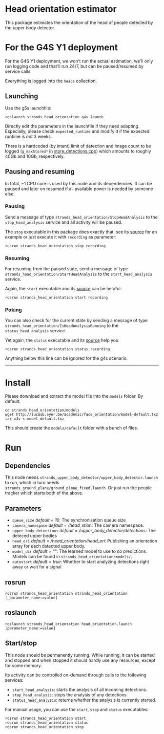 Head orientation estimator
==========================

This package estimates the orientation of the head of people detected by the upper body detector.

For the G4S Y1 deployment
=========================

For the G4S Y1 deployment, we won't run the actual estimation, we'll only run
logging code and that'll run 24/7, but can be paused/resumed by service calls.

Everything is logged into the `heads` collection.

Launching
---------

Use the g5s launchfile:

```
roslaunch strands_head_orientation g4s.launch
```

Directly edit the parameters in the launchfile if they need adapting.
Especially, please check `expected_runtime` and modify it if the expected
runtime is *not* 3 weeks.

There is a hardcoded (by intent) limit of detection and image count to be logged
(`g_maxStored*` in [store_detections.cpp](src/store_detections.cpp)) which
amounts to roughly 40Gb and 10Gb, respectively.

Pausing and resuming
--------------------

In total, ~1 CPU core is used by this node and its dependencies. It can be paused
and later on resumed if all available power is needed by someone else.

### Pausing

Send a message of type `strands_head_orientation/StopHeadAnalysis` to the
`stop_head_analysis` service and all activity will be paused.

The `stop` executable in this package does exactly that, see its [source](src/stop.cpp)
for an example or just execute it with `recording` as parameter:

```
rosrun strands_head_orientation stop recording
```

### Resuming

For resuming from the paused state, send a message of type
`strands_head_orientation/StartHeadAnalysis` to the `start_head_analysis`
service.

Again, the `start` executable and its [source](src/start.cpp) can be helpful:

```
rosrun strands_head_orientation start recording
```

### Poking

You can also check for the current state by sending a message of type
`strands_head_orientation/IsHeadAnalysisRunning` to the `status_head_analysis`
service.

Yet again, the `status` executable and its [source](src/status.cpp) help you:

```
rosrun strands_head_orientation status recording
```

Anything below this line can be ignored for the g4s scenario.

---------------------------------------

Install
=======
Please download and extract the model file into the `models` folder. By default:

```
cd strands_head_orientation/models
wget http://lucasb.eyer.be/academic/face_orientation/model-default.txz
tar xJv < model-default.txz
```

This should create the `models/default` folder with a bunch of files.

Run
===

Dependencies
------------

This node needs `strands_upper_body_detector/upper_body_detector.launch` to run,
which in turn needs `strands_ground_plane/ground_plane_fixed.launch`.
Or just run the people tracker which starts both of the above.

Parameters
----------

* `queue_size` *default = 10*: The synchronisation queue size
* `camera_namespace` *default = /head_xtion*: The camera namespace.
* `upper_body_detections` *default = /upper_body_detector/detections*: The deteced upper bodies
* `head_ori` *default = /head_orientation/head_ori*: Publishing an orientation array for each detected upper body.
* `model_dir` *default = ""*: The learned model to use to do predictions. Models can be found in `strands_head_orientation/models/`.
* `autostart` *default = true*: Whether to start analyzing detections right away or wait for a signal.

rosrun
------
```
rosrun strands_head_orientation strands_head_orientation [_parameter_name:=value]
```

roslaunch
---------
```
roslaunch strands_head_orientation head_orientation.launch [parameter_name:=value]
```

Start/stop
----------

This node should be permanently running. While running, it can be started and
stopped and when stopped it should hardly use any resources, except for some
memory.

Its activity can be controlled on-demand through calls to the following services:
  - `start_head_analysis`: starts the analysis of all incoming detections.
  - `stop_head_analysis`: stops the analysis of any detections.
  - `status_head_analysis`: returns whether the analysis is currently started.

For manual usage, you can use the `start`, `stop` and `status` executables:

```
rosrun strands_head_orientation start
rosrun strands_head_orientation status
rosrun strands_head_orientation stop
```

